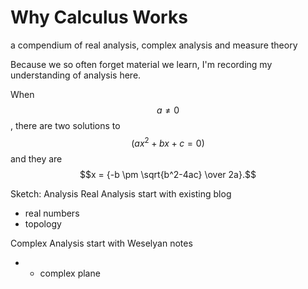 # Why Calculus Works

a compendium of real analysis, complex analysis and measure theory 

Because we so often forget material we learn, I'm recording my understanding of analysis here. 

When $$a \ne 0$$, there are two solutions to $$(ax^2 + bx + c = 0)$$ and they are
$$x = {-b \pm \sqrt{b^2-4ac} \over 2a}.$$

Sketch:
Analysis
Real Analysis
start with existing blog
* real numbers
* topology

Complex Analysis
start with Weselyan notes
* * complex plane
